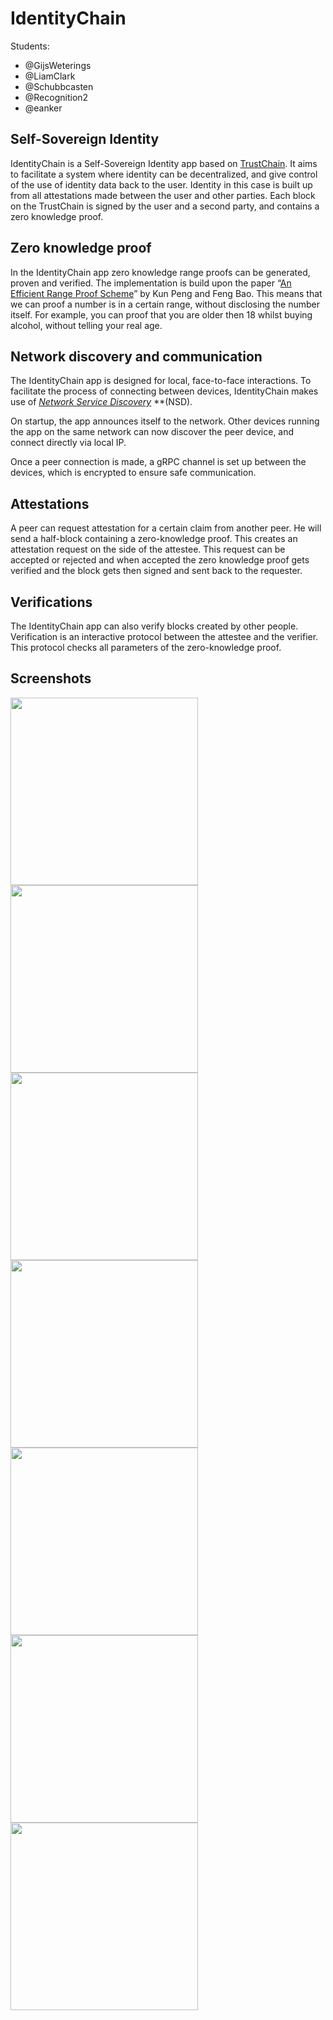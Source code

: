 
# 
# IdentityChain

Students:

- @GijsWeterings
- @LiamClark
- @Schubbcasten
- @Recognition2
- @eanker

## Self-Sovereign Identity

IdentityChain is a Self-Sovereign Identity app based on [TrustChain](https://www.sciencedirect.com/science/article/pii/S0167739X17318988). It aims to facilitate a system where identity can be decentralized, and give control of the use of identity data back to the user. Identity in this case is built up from all attestations made between the user and other parties. Each block on the TrustChain is signed by the user and a second party, and contains a zero knowledge proof.

## Zero knowledge proof

In the IdentityChain app zero knowledge range proofs can be generated, proven and verified.
The implementation is build upon the paper “[An Efficient Range Proof Scheme](http://ai2-s2-pdfs.s3.amazonaws.com/6bdb/0c85de3b38113c30c99b63a9fb48190af73e.pdf)” by Kun Peng and Feng Bao. This means that we can proof a number is in a certain range, without disclosing the number itself. For example, you can proof that you are older then 18 whilst buying alcohol, without telling your real age. 


## Network discovery and communication

The IdentityChain app is designed for local, face-to-face interactions. To facilitate the process of connecting between devices, IdentityChain makes use of [*Network Service Discovery*](https://developer.android.com/reference/android/net/nsd/NsdManager.html) **(NSD). 

On startup, the app announces itself to the network. Other devices running the app on the same network can now discover the peer device, and connect directly via local IP.

Once a peer connection is made, a gRPC channel is set up between the devices, which is encrypted to ensure safe communication.

## Attestations

A peer can request attestation for a certain claim from another peer. He will send a half-block containing a zero-knowledge proof. This creates an attestation request on the side of the attestee. This request can be accepted or rejected and when accepted the zero knowledge proof gets verified and the block gets then signed and sent back to the requester.

## Verifications

The IdentityChain app can also verify blocks created by other people. 
Verification is an interactive protocol between the attestee and the verifier.
This protocol checks all parameters of the zero-knowledge proof.



## Screenshots
<a href="https://d2mxuefqeaa7sj.cloudfront.net/s_FA4A66FA020261CFD77B30A0A2A8A0ED2DCFDCCA43BE7FE0E43C51BDC0108A30_1516112314899_photo_2018-01-16_15-18-24.jpg"><img src="https://d2mxuefqeaa7sj.cloudfront.net/s_FA4A66FA020261CFD77B30A0A2A8A0ED2DCFDCCA43BE7FE0E43C51BDC0108A30_1516112314899_photo_2018-01-16_15-18-24.jpg" align="left" height="300"></a>
<a href="https://d2mxuefqeaa7sj.cloudfront.net/s_FA4A66FA020261CFD77B30A0A2A8A0ED2DCFDCCA43BE7FE0E43C51BDC0108A30_1516112314924_photo_2018-01-16_15-18-16.jpg"><img src="https://d2mxuefqeaa7sj.cloudfront.net/s_FA4A66FA020261CFD77B30A0A2A8A0ED2DCFDCCA43BE7FE0E43C51BDC0108A30_1516112314924_photo_2018-01-16_15-18-16.jpg" align="left" height="300"></a>
<a href="https://d2mxuefqeaa7sj.cloudfront.net/s_FA4A66FA020261CFD77B30A0A2A8A0ED2DCFDCCA43BE7FE0E43C51BDC0108A30_1516112314887_photo_2018-01-16_15-18-12.jpg"><img src="https://d2mxuefqeaa7sj.cloudfront.net/s_FA4A66FA020261CFD77B30A0A2A8A0ED2DCFDCCA43BE7FE0E43C51BDC0108A30_1516112314887_photo_2018-01-16_15-18-12.jpg" align="left" height="300"></a>
<a href="https://d2mxuefqeaa7sj.cloudfront.net/s_7E0F2799B0BC058100BF18AE103A87F799551F3662E2E6ECDB446F519043D9F8_1516113708440_file.png"><img src="https://d2mxuefqeaa7sj.cloudfront.net/s_7E0F2799B0BC058100BF18AE103A87F799551F3662E2E6ECDB446F519043D9F8_1516113708440_file.png" align="left" height="300"></a>
<a href="https://d2mxuefqeaa7sj.cloudfront.net/s_D23F1922FC49974EDFBD88A6346CDFAE74E84C1DE46F49ADA4BEFEA008B1107D_1517592721914_photo_2018-02-02_18-31-36.jpg"><img src="https://d2mxuefqeaa7sj.cloudfront.net/s_D23F1922FC49974EDFBD88A6346CDFAE74E84C1DE46F49ADA4BEFEA008B1107D_1517592721914_photo_2018-02-02_18-31-36.jpg" align="left" height="300"></a>
<a href="https://d2mxuefqeaa7sj.cloudfront.net/s_C50C09168F44C67D47C02E9002CB691AB9FCFB08351883DCAC77195AEA8F3704_1517596707116_peer-view.png"><img src="https://d2mxuefqeaa7sj.cloudfront.net/s_C50C09168F44C67D47C02E9002CB691AB9FCFB08351883DCAC77195AEA8F3704_1517596707116_peer-view.png" align="left" height="300"></a>
<a href="https://d2mxuefqeaa7sj.cloudfront.net/s_C50C09168F44C67D47C02E9002CB691AB9FCFB08351883DCAC77195AEA8F3704_1517596731835_verify.png"><img src="https://d2mxuefqeaa7sj.cloudfront.net/s_C50C09168F44C67D47C02E9002CB691AB9FCFB08351883DCAC77195AEA8F3704_1517596731835_verify.png" align="left" height="300"></a>
